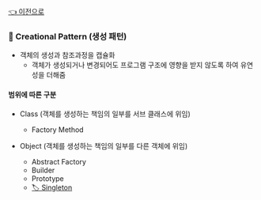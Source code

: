[👈 이전으로](../../README.md)

### 🐣 Creational Pattern (생성 패턴)

- 객체의 생성과 참조과정을 캡슐화
  - 객체가 생성되거나 변경되어도 프로그램 구조에 영향을 받지 않도록 하여 유연성을 더해줌

#### 범위에 따른 구분

- Class (객체를 생성하는 책임의 일부를 서브 클래스에 위임)

  - Factory Method

- Object (객체를 생성하는 책임의 일부를 다른 객체에 위임)

  - Abstract Factory
  - Builder
  - Prototype
  - [🏷️ Singleton](./Singleton/REAEDME.md)
